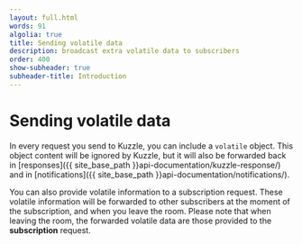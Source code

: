 ```yaml
---
layout: full.html
words: 91
algolia: true
title: Sending volatile data
description: broadcast extra volatile data to subscribers
order: 400
show-subheader: true
subheader-title: Introduction
---
```


# Sending volatile data

In every request you send to Kuzzle, you can include a `volatile` object.
This object content will be ignored by Kuzzle, but it will also be forwarded back in [responses]({{ site_base_path }}api-documentation/kuzzle-response/) and in [notifications]({{ site_base_path }}api-documentation/notifications/).

You can also provide volatile information to a subscription request.
These volatile information will be forwarded to other subscribers at the moment of the subscription,
and when you leave the room. Please note that when leaving the room,
the forwarded volatile data are those provided to the **subscription** request.

